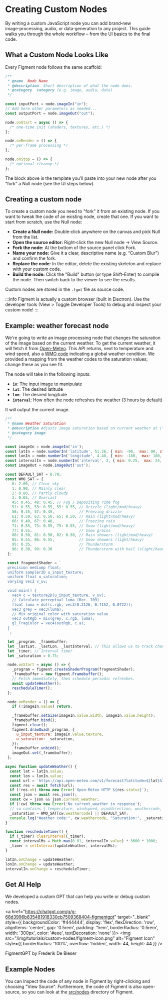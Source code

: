 # Creating Custom Nodes

By writing a custom JavaScript node you can add brand‑new image‑processing, audio, or data‑generation to any project.
This guide walks you through the whole workflow – from the UI basics to the final code.

## What a Custom Node Looks Like

Every Figment node follows the same scaffold:

```js
/**
 * @name  Node Name
 * @description  Short description of what the node does.
 * @category  category (e.g. image, audio, data)
 */

const inputPort = node.imageIn("in");
// Add here other parameters as needed...
const outputPort = node.imageOut("out");

node.onStart = async () => {
  /* one‑time init (shaders, textures, etc.) */
};

node.onRender = () => {
  /* per‑frame processing */
};

node.onStop = () => {
  /* optional cleanup */
};
```

The block above is the template you’ll paste into your new node after you “fork” a Null node (see the UI steps below).

## Creating a custom node

To create a custom node you need to "fork" it from an existing node. If you want to tweak the code of an existing node, create that one. If you want to start from scratch, use the Null node:

- **Create a Null node:** Double‑click anywhere on the canvas and pick Null from the list.
- **Open the source editor:** Right‑click the new Null node → View Source.
- **Fork the node:** At the bottom of the source panel click Fork.
- **Name your node:** Give it a clear, descriptive name (e.g. “Custom Blur”) and confirm the fork.
- **Replace the code:** In the editor, delete the existing skeleton and replace with your custom code.
- **Build the node:** Click the "Build" button (or type Shift-Enter) to compile the node. Then switch back to the viewer to see the results.

Custom nodes are stored in the `.fgmt` file as source code.

:::info
Figment is actually a custom browser (built in Electron). Use the developer tools (View > Toggle Developer Tools) to debug and inspect your custom node!
:::

## Example: weather forecast node

We're going to write an image processing node that changes the saturation of the image based on the current weather. To get the current weather, it will fetch it from [Open-Meteo](https://open-meteo.com). This API returns, next to temperature and wind speed, also a [WMO code](https://www.nodc.noaa.gov/archive/arc0021/0002199/1.1/data/0-data/HTML/WMO-CODE/WMO4677.HTM) indicating a global weather condition. We provided a mapping from the weather codes to the saturation values; change these as you see fit.

The node will take in the following inputs:

- **`in`**: The input image to manipulate
- **`lat`**: The desired latitude
- **`lon`**: The desired longitude
- **`interval`**: How often the node refreshes the weather (3 hours by default)

It will output the current image.

```js
/**
 * @name Weather Saturation
 * @description Adjusts image saturation based on current weather at (latitude, longitude). Fetches every N hours.
 * @category image
 */

const imageIn = node.imageIn('in');
const latIn = node.numberIn('latitude', 51.26, { min: -90,  max: 90, step: 0.01 });
const lonIn = node.numberIn('longitude', 4.40, { min: -180,  max: 180, step: 0.01 });
const intervalIn = node.numberIn('interval', 3, { min: 0.25,  max: 24, step: 0.25 });
const imageOut = node.imageOut('out');

const DEFAULT_SAT = 0.70;
const WMO_SAT = {
   0: 2.00, // Clear sky
   1: 0.90, // Mainly clear
   2: 0.80, // Partly cloudy
   3: 0.65, // Overcast
   45: 0.45, 48: 0.45, // Fog / Depositing rime fog
   51: 0.55, 53: 0.55, 55: 0.55, // Drizzle (light/mod/heavy)
   56: 0.45, 57: 0.45,           // Freezing drizzle
   61: 0.50, 63: 0.50, 65: 0.50, // Rain (light/mod/heavy)
   66: 0.40, 67: 0.40,           // Freezing rain
   71: 0.55, 73: 0.55, 75: 0.55, // Snow (light/mod/heavy)
   77: 0.55,                     // Snow grains
   80: 0.50, 81: 0.50, 82: 0.50, // Rain showers (light/mod/heavy)
   85: 0.55, 86: 0.55,           // Snow showers (light/heavy)
   95: 0.35,                     // Thunderstorm
   96: 0.30, 99: 0.30            // Thunderstorm with hail (slight/heavy)
 };

 const fragmentShader = `
 precision mediump float;
 uniform sampler2D u_input_texture;
 uniform float u_saturation;
 varying vec2 v_uv;

 void main() {
   vec4 c = texture2D(u_input_texture, v_uv);
   // Calculate perceptual luma (Rec. 709)
   float luma = dot(c.rgb, vec3(0.2126, 0.7152, 0.0722));
   vec3 grey = vec3(luma);
   // Mix original color with saturation value
   vec3 outRgb = mix(grey, c.rgb, luma);
   gl_FragColor = vec4(outRgb, c.a);
 }
 `;

 let _program, _framebuffer;
 let _lastLat, _lastLon, _lastInterval; // This allows us to track changes
 let _timer; // Interval timer
 let _saturation = 0.75;

 node.onStart = async () => {
   _program = figment.createShaderProgram(fragmentShader);
   _framebuffer = new figment.Framebuffer();
   // Fetch immediately, then schedule periodic refreshes.
   await updateWeather();
   rescheduleTimer();
 };

 node.onRender = () => {
   if (!imageIn.value) return;

   _framebuffer.setSize(imageIn.value.width, imageIn.value.height);
   _framebuffer.bind();
   figment.clear();
   figment.drawQuad(_program, {
     u_input_texture: imageIn.value.texture,
     u_saturation: _saturation,
   });
   _framebuffer.unbind();
   imageOut.set(_framebuffer);
 };

async function updateWeather() {
  const lat = latIn.value;
  const lon = lonIn.value;
  const url = `https://api.open-meteo.com/v1/forecast?latitude=${lat}&longitude=${lon}&current_weather=true&timezone=auto`;
  const res = await fetch(url);
  if (!res.ok) throw new Error(`Open-Meteo HTTP ${res.status}`);
  const json = await res.json();
  const cw = json && json.current_weather;
  if (!cw) throw new Error('No current_weather in response');
  // cw contains { temperature, windspeed, winddirection, weathercode, time }
  _saturation = WMO_SAT[cw.weathercode] || DEFAULT_SAT;
  console.log("Weather code:", cw.weathercode, "Saturation:", _saturation);
}

function rescheduleTimer() {
  if (_timer) clearInterval(_timer);
  const intervalMs = Math.max(0.01, intervalIn.value) * 3600 * 1000;
  _timer = setInterval(updateWeather, intervalMs);
}

latIn.onChange = updateWeather;
lonIn.onChange = updateWeather;
intervalIn.onChange = rescheduleTimer;
```


## Get AI Help

We developed a custom GPT that can help you write or debug custom nodes.

<a href="https://chatgpt.com/g/g-68d3996b835481918330cb7509368404-figmentgpt" target="\_blank"
style={{ backgroundColor: '#444444', display: 'flex', flexDirection: 'row', alignItems: 'center', gap: '0.5rem', padding: '1rem', borderRadius: '0.5rem', width: '300px', color: '#eee', textDecoration: 'none' }}>
<img src="/img/tutorials/custom-nodes/figment-icon.png" alt="Figment Icon" style={{ borderRadius: '100%', overflow: 'hidden', width: 44, height: 44 }} />

   <div style={{ display: 'flex', flexDirection: 'column', rowGap: 0 }}>
    <span style={{ fontSize: '1rem', fontWeight: 600 }}>FigmentGPT</span>
    <span style={{ fontSize: '0.75rem', fontWeight: 600, opacity: 0.6 }}>by Frederik De Bleser</span>
  </div>
</a>

## Example Nodes

You can inspect the code of any node in Figment by right-clicking and choosing "View Source". Furthermore, the code of Figment is also open-source, so you can look at the [src/nodes](https://github.com/figmentapp/figment/tree/master/src/nodes) directory of Figment.
